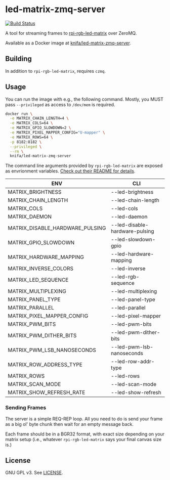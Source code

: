 # led-matrix-zmq-server

[![Build Status](https://travis-ci.org/Knifa/led-matrix-zmq-server.svg?branch=master)](https://travis-ci.org/Knifa/led-matrix-zmq-server)

A tool for streaming frames to [rpi-rgb-led-matrix](https://github.com/hzeller/rpi-rgb-led-matrix/) over ZeroMQ.

Available as a Docker image at [knifa/led-matrix-zmq-server](https://hub.docker.com/r/knifa/led-matrix-zmq-server).

## Building

In addition to `rpi-rgb-led-matrix`, requires `czmq`.

## Usage

You can run the image with e.g., the following command. Mostly, you MUST pass `--privileged` as access to `/dev/mem` is required.

```bash
docker run \
  -e MATRIX_CHAIN_LENGTH=4 \
  -e MATRIX_COLS=64 \
  -e MATRIX_GPIO_SLOWDOWN=2 \
  -e MATRIX_PIXEL_MAPPER_CONFIG="U-mapper" \
  -e MATRIX_ROWS=64 \
  -p 8182:8182 \
  --privileged \
  --rm \
  knifa/led-matrix-zmq-server
```

The command line arguments provided by `rpi-rgb-led-matrix` are exposed as envrionment variables. [Check out their README for details](https://github.com/hzeller/rpi-rgb-led-matrix/blob/master/README.md).

| ENV                             | CLI                             |
| ------------------------------- | ------------------------------- |
| MATRIX_BRIGHTNESS               | --led-brightness                |
| MATRIX_CHAIN_LENGTH             | --led-chain-length              |
| MATRIX_COLS                     | --led-cols                      |
| MATRIX_DAEMON                   | --led-daemon                    |
| MATRIX_DISABLE_HARDWARE_PULSING | --led-disable-hardware-pulsing  |
| MATRIX_GPIO_SLOWDOWN            | --led-slowdown-gpio             |
| MATRIX_HARDWARE_MAPPING         | --led-hardware-mapping          |
| MATRIX_INVERSE_COLORS           | --led-inverse                   |
| MATRIX_LED_SEQUENCE             | --led-rgb-sequence              |
| MATRIX_MULTIPLEXING             | --led-multiplexing              |
| MATRIX_PANEL_TYPE               | --led-panel-type                |
| MATRIX_PARALLEL                 | --led-parallel                  |
| MATRIX_PIXEL_MAPPER_CONFIG      | --led-pixel-mapper              |
| MATRIX_PWM_BITS                 | --led-pwm-bits                  |
| MATRIX_PWM_DITHER_BITS          | --led-pwm-dither-bits           |
| MATRIX_PWM_LSB_NANOSECONDS      | --led-pwm-lsb-nanoseconds       |
| MATRIX_ROW_ADDRESS_TYPE         | --led-row-addr-type             |
| MATRIX_ROWS                     | --led-rows                      |
| MATRIX_SCAN_MODE                | --led-scan-mode                 |
| MATRIX_SHOW_REFRESH_RATE        | --led-show-refresh              |

### Sending Frames

The server is a simple REQ-REP loop. All you need to do is send your frame as a big ol' byte chunk then wait for an empty message back.

Each frame should be in a BGR32 format, with exact size depending on your matrix setup (i.e., whatever `rpi-rgb-led-matrix` says your final canvas size is.)


## License

GNU GPL v3. See [LICENSE](LICENSE).
